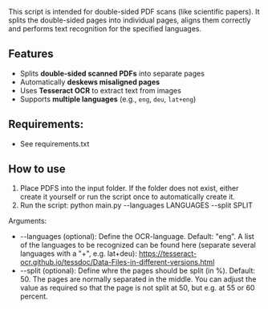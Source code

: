 This script is intended for double-sided PDF scans (like scientific papers). It splits the double-sided pages into individual pages, aligns them correctly and performs text recognition for the specified languages. 

## Features
- Splits **double-sided scanned PDFs** into separate pages  
- Automatically **deskews misaligned pages**  
- Uses **Tesseract OCR** to extract text from images  
- Supports **multiple languages** (e.g., `eng`, `deu`, `lat+eng`)  

## Requirements:
- See requirements.txt

## How to use
1. Place PDFS into the input folder. If the folder does not exist, either create it yourself or run the script once to automatically create it.
2. Run the script:
python main.py --languages LANGUAGES --split SPLIT

Arguments:
- --languages (optional): Define the OCR-language. Default: "eng". A list of the languages to be recognized can be found here (separate several languages with a "+", e.g. lat+deu): https://tesseract-ocr.github.io/tessdoc/Data-Files-in-different-versions.html
- --split (optional): Define whre the pages should be split (in %). Default: 50. The pages are normally separated in the middle. You can adjust the value as required so that the page is not split at 50, but e.g. at 55 or 60 percent.

